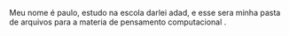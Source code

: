 Meu nome é paulo, estudo na escola darlei adad, e esse sera minha pasta de arquivos para a materia de pensamento computacional 
. 
